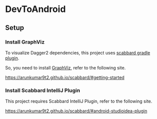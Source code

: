 # DevToAndroid

## Setup

### Install GraphViz

To visualize Dagger2 dependencies, this project uses [scabbard gradle plugin](https://github.com/arunkumar9t2/scabbard/).
 
So, you need to install [GraphViz](https://www.graphviz.org/), refer to the following site.

https://arunkumar9t2.github.io/scabbard/#getting-started

### Install Scabbard IntelliJ Plugin

This project requires Scabbard IntelliJ Plugin, refer to the following site.

https://arunkumar9t2.github.io/scabbard/#android-studioidea-plugin
